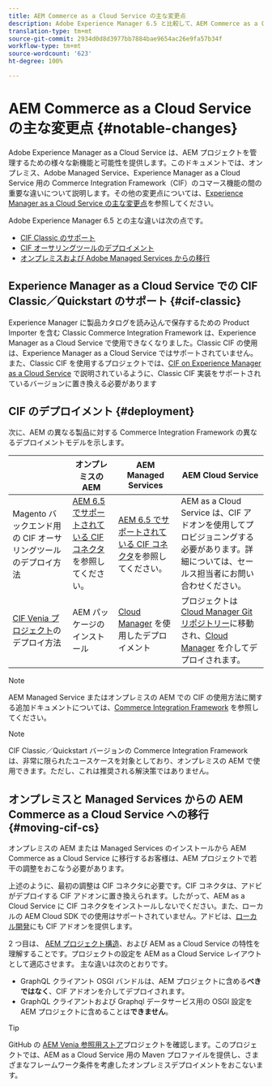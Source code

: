 ```yaml
---
title: AEM Commerce as a Cloud Service の主な変更点
description: Adobe Experience Manager 6.5 と比較して、AEM Commerce as a Cloud Service が顕著に変更されました。
translation-type: tm+mt
source-git-commit: 2934d0d8d3977bb7884bae9654ac26e9fa57b34f
workflow-type: tm+mt
source-wordcount: '623'
ht-degree: 100%

---
```



# AEM Commerce as a Cloud Service の主な変更点 {#notable-changes}

Adobe Experience Manager as a Cloud Service は、AEM プロジェクトを管理するための様々な新機能と可能性を提供します。このドキュメントでは、オンプレミス、Adobe Managed Service、Experience Manager as a Cloud Service 用の Commerce Integration Framework（CIF）のコマース機能の間の重要な違いについて説明します。その他の変更点については、[Experience Manager as a Cloud Service の主な変更点](/help/release-notes/aem-cloud-changes.md)を参照してください。

Adobe Experience Manager 6.5 との主な違いは次の点です。
* [CIF Classic のサポート](#cif-classic)
* [CIF オーサリングツールのデプロイメント](#cif-tools)
* [オンプレミスおよび Adobe Managed Services からの移行](#moving-cif-cs)

## Experience Manager as a Cloud Service での CIF Classic／Quickstart のサポート {#cif-classic}

Experience Manager に製品カタログを読み込んで保存するための Product Importer を含む Classic Commerce Integration Framework は、Experience Manager as a Cloud Service で使用できなくなりました。Classic CIF の使用は、Experience Manager as a Cloud Service ではサポートされていません。また、Classic CIF を使用するプロジェクトでは、[CIF on Experience Manager as a Cloud Service](https://docs.adobe.com/content/help/ja-JP/experience-manager-cloud-service/commerce/architecture/magento.html#overview) で説明されているように、Classic CIF 実装をサポートされているバージョンに置き換える必要があります

## CIF のデプロイメント {#deployment}

次に、AEM の異なる製品に対する Commerce Integration Framework の異なるデプロイメントモデルを示します。

|  | オンプレミスの AEM | AEM Managed Services | AEM Cloud Service |
|-------------     |-----------|-----------|-----------|
| Magento バックエンド用の CIF オーサリングツールのデプロイ方法 | [AEM 6.5 でサポートされている CIF コネクタ](https://github.com/adobe/commerce-cif-connector/blob/master/README.md)を参照してください。 | [AEM 6.5 でサポートされている CIF コネクタ](https://github.com/adobe/commerce-cif-connector/blob/master/README.md)を参照してください。 | AEM as a Cloud Service は、CIF アドオンを使用してプロビジョニングする必要があります。詳細については、セールス担当者にお問い合わせください。 |
| [CIF Venia プロジェクト](https://github.com/adobe/aem-cif-guides-venia)のデプロイ方法 | AEM パッケージのインストール | [Cloud Manager](https://docs.adobe.com/content/help/ja-JP/experience-manager-cloud-manager/using/introduction-to-cloud-manager.html) を使用したデプロイメント | プロジェクトは [Cloud Manager Git リポジトリー](https://docs.adobe.com/content/help/ja-JP/experience-manager-cloud-service/implementing/managing-code/integrating-with-git.html)に移動され、[Cloud Manager](https://docs.adobe.com/content/help/ja-JP/experience-manager-cloud-service/implementing/deploying/overview.html) を介してデプロイされます。 |

>[!NOTE]
>
>AEM Managed Service またはオンプレミスの AEM での CIF の使用方法に関する追加ドキュメントについては、[Commerce Integration Framework](https://www.adobe.io/apis/experiencecloud/commerce-integration-framework/getting-started.html) を参照してください。

>[!NOTE]
>
>CIF Classic／Quickstart バージョンの Commerce Integration Framework は、非常に限られたユースケースを対象としており、オンプレミスの AEM で使用できます。ただし、これは推奨される解決策ではありません。

## オンプレミスと Managed Services からの AEM Commerce as a Cloud Service への移行 {#moving-cif-cs}

オンプレミスの AEM または Managed Services のインストールから AEM Commerce as a Cloud Service に移行するお客様は、AEM プロジェクトで若干の調整をおこなう必要があります。

上述のように、最初の調整は CIF コネクタに必要です。CIF コネクタは、アドビがデプロイする CIF アドオンに置き換えられます。したがって、AEM as a Cloud Service に CIF コネクタをインストールしないでください。また、ローカルの AEM Cloud SDK での使用はサポートされていません。アドビは、[ローカル開発](develop.md)にも CIF アドオンを提供します。

2 つ目は、 [AEM プロジェクト構造](https://docs.adobe.com/content/help/ja-JP/experience-manager-cloud-service/implementing/developing/aem-project-content-package-structure.html)、および AEM as a Cloud Service の特性を理解することです。プロジェクトの設定を AEM as a Cloud Service レイアウトとして適応させます。
主な違いは次のとおりです。

* GraphQL クライアント OSGI バンドルは、AEM プロジェクトに含める&#x200B;**べきではなく**、CIF アドオンを介してデプロイされます。
* GraphQL クライアントおよび Graphql データサービス用の OSGI 設定を AEM プロジェクトに含めることは&#x200B;**できません**。

>[!TIP]
>
>GitHub の [AEM Venia 参照用ストア](https://github.com/adobe/aem-cif-guides-venia)プロジェクトを確認します。このプロジェクトでは、AEM as a Cloud Service 用の Maven プロファイルを提供し、さまざまなフレームワーク条件を考慮したオンプレミスデプロイメントをおこないます。
